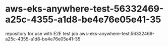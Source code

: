 # aws-eks-anywhere-test-56332469-a25c-4355-a1d8-be4e76e05e41-35
repository for use with E2E test job aws-eks-anywhere-test:56332469-a25c-4355-a1d8-be4e76e05e41-35
